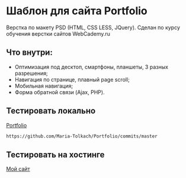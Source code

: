 # Шаблон для сайта Portfolio
Верстка по макету PSD (HTML, CSS LESS, JQuery). Сделан по курсу обучения верстки сайтов WebCademy.ru
## Что внутри:
* Оптимизация под десктоп, смартфоны, планшеты, 3 разных разрешения;
* Навигация по странице, плавный page scroll;
* Мобильная навигация;
* Форма обратной связи  (Ajax, PHP).

## Тестировать локально
[Portfolio](<https://maria-tolkach.github.io/Portfolio/index-eng.html>)
```html
https://github.com/Maria-Tolkach/Portfolio/commits/master
```

## Тестировать на хостинге
[Мой сайт](<http://marry-tolkach.eu/>)

